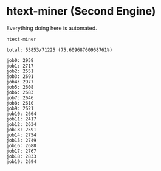 # htext-miner (Second Engine)

Everything doing here is automated.

```
htext-miner

total: 53853/71225 (75.60968760968761%)

job0: 2958
job1: 2717
job2: 2551
job3: 2691
job4: 2977
job5: 2608
job6: 2683
job7: 2646
job8: 2610
job9: 2621
job10: 2664
job11: 2417
job12: 2634
job13: 2591
job14: 2754
job15: 2749
job16: 2688
job17: 2767
job18: 2833
job19: 2694
```